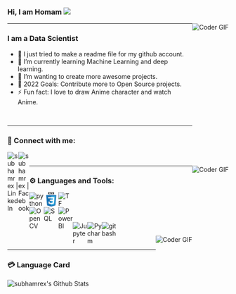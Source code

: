 ### Hi, I am Homam <img src="https://media.giphy.com/media/hvRJCLFzcasrR4ia7z/giphy.gif" width="25px"> 
[<img align="right" src="https://i.imgur.com/mVIr207.gif" alt="Coder GIF" height="280">][myprofile]
<hr/>

### I am a Data Scientist
- 🔭 I just tried to make a readme file for my github account.<br />
- 🌱 I’m currently learning Machine Learning and deep learning.<br />
- 👯 I’m wanting to create more awesome projects.<br />
- 🥅 2022 Goals: Contribute more to Open Source projects.<br />
- ⚡ Fun fact: I love to draw Anime character and watch Anime.
<br/>
<hr/>

### 🧧 Connect with me:
[<img align="left" alt="subhamrex | LinkedIn" width="25px" src="http://pngimg.com/uploads/linkedIn/linkedIn_PNG32.png" />][linkedin]
[<img align="left" alt="subhamrex | Facebook" width="25px" src="http://pngimg.com/uploads/facebook_logos/facebook_logos_PNG19762.png" />][facebook]
<br />

[<img align="right"  src="https://i.imgur.com/UWbDP3y.gif" alt="Coder GIF" height="280">][myprofile]

<hr/>

### ⚙ Languages and Tools:

[<img align="left" alt="python" width="33px" src="https://i.imgur.com/gixjL0a.png" />][python]
[<img align="left" alt="CSS3" width="33px" src="https://raw.githubusercontent.com/github/explore/80688e429a7d4ef2fca1e82350fe8e3517d3494d/topics/css/css.png" />][css]
[<img align="left" alt="TF" width="33px" src="https://i.imgur.com/oGwE8PR.png" />][tensorflow]
<br/>
<br/>
[<img align="left" alt="OpenCV" width="33px" src="https://i.imgur.com/xFMyVyV.png" />][openCV]
[<img align="left" alt="SQL" width="33px" src="https://camo.githubusercontent.com/b65f9026a0274fb351e57ed757a7c01e2538734b2278c067b5d6ca4650a6e4ce/68747470733a2f2f6c6162732e6d7973716c2e636f6d2f636f6d6d6f6e2f6c6f676f732f6d7973716c2d6c6f676f2e737667" />][mysql]
[<img align="left" alt="PowerBI" width="33px" src="https://i.imgur.com/uDWUWAY.png" />][PowerBI]
<br/>
<br/>
[<img align="left" alt="Jupyter" width="33px" src="https://i.imgur.com/f5M1VWO.png" />][jupyter]
[<img align="left" alt="Pycharm" width="33px" src="https://i.imgur.com/N3UnDaG.png" />][pycharm]
[<img align="left" alt="gitbash" width="33px" src="https://i.imgur.com/FgD2Tpt.png" />][git]
<br/>

[<img align="right"  src="https://i.imgur.com/rLFiAr5.gif" alt="Coder GIF" height="280">][myprofile]
<br/>
<hr/>

### 💳 Language Card

<img align="center" alt="subhamrex's Github Stats" src="https://github-readme-stats.vercel.app/api/top-langs/?username=homam-joulani&&layout=compact&&theme=tokyonight" />

<br />


[myprofile]: https://github.com/Homam-joulani
[linkedin]: https://www.linkedin.com/in/homam-joulani-475736207
[facebook]: https://web.facebook.com/hmam.aljoulani/
[python]:https://www.python.org/
[css]:https://www.w3schools.com/css/
[openCV]:https://opencv.org/
[tensorflow]:https://www.tensorflow.org/
[jupyter]:https://jupyter.org/
[mysql]:https://www.mysql.com/
[pycharm]:https://www.jetbrains.com/pycharm/
[PowerBI]:https://powerbi.microsoft.com/en-us/
[git]:https://git-scm.com/

